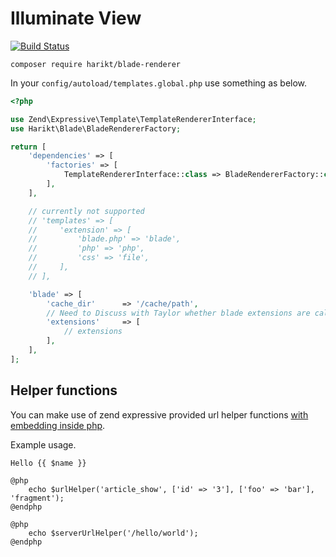 # Illuminate View

[![Build Status](https://travis-ci.org/harikt/blade-renderer.png?branch=master)](https://travis-ci.org/harikt/blade-renderer)

```
composer require harikt/blade-renderer
```

In your `config/autoload/templates.global.php` use something as below.

```php
<?php

use Zend\Expressive\Template\TemplateRendererInterface;
use Harikt\Blade\BladeRendererFactory;

return [
    'dependencies' => [
        'factories' => [
            TemplateRendererInterface::class => BladeRendererFactory::class,
        ],
    ],

    // currently not supported
    // 'templates' => [
    //     'extension' => [
    //         'blade.php' => 'blade',
    //         'php' => 'php',
    //         'css' => 'file',
    //     ],
    // ],

    'blade' => [
        'cache_dir'      => '/cache/path',
        // Need to Discuss with Taylor whether blade extensions are called composer.
        'extensions'     => [
            // extensions
        ],
    ],
];
```

## Helper functions

You can make use of zend expressive provided url helper functions [with embedding inside php](https://laravel.com/docs/5.5/blade#php).

Example usage.

```
Hello {{ $name }}

@php
    echo $urlHelper('article_show', ['id' => '3'], ['foo' => 'bar'], 'fragment');
@endphp

@php
    echo $serverUrlHelper('/hello/world');
@endphp
```
